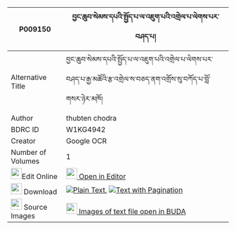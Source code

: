 |P009150|བྱང་ཆུབ་སེམས་དཔའི་སྤྱོད་པ་ལ་འཇུག་པའི་འགྲེལ་པ་ལེགས་པར་བཤད་པ། 
| --- | --- 
|Alternative Title |བྱང་ཆུབ་སེམས་དཔའི་སྤྱོད་པ་ལ་འཇུག་པའི་འགྲེལ་པ་ལེགས་པར་བཤད་པ་རྒྱ་མཚོའི་རྩ་འགྲེལ་ས་བཅད་ནག་འགྲོས་སུ་བཀོད་པ་བློ་གསར་ཉེར་མཁོ།
|Author| thubten chodra
|BDRC ID | W1KG4942
|Creator | Google OCR
|Number of Volumes| 1
|<img width="25" src="https://img.icons8.com/color/25/000000/edit-property.png">Edit Online| [<img width="25" src="https://avatars.githubusercontent.com/u/45091458?s=200&v=4"> Open in Editor](http://editor.openpecha.org/P009150)
|<img width="25" src="https://img.icons8.com/fluent/48/000000/download-2.png"/>  Download | [![](https://img.icons8.com/color/20/000000/txt.png)Plain Text](https://github.com/Openpecha/P009150/releases/download/v1/changchub_sempa_i_chopa_la_juk_plain_P009150.zip), [![](https://img.icons8.com/color/20/000000/txt.png)Text with Pagination](https://github.com/Openpecha/P009150/releases/download/v1/changchub_sempa_i_chopa_la_juk_pages_P009150.zip)
|<img width="25" src="https://img.icons8.com/plasticine/100/000000/pictures-folder.png"/>  Source Images | [<img width="25" src="https://library.bdrc.io/icons/BUDA-small.svg"> Images of text file open in BUDA](https://library.bdrc.io/show/bdr:W1KG4942)